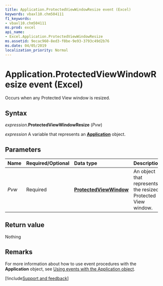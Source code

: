 ```yaml
---
title: Application.ProtectedViewWindowResize event (Excel)
keywords: vbaxl10.chm504111
f1_keywords:
- vbaxl10.chm504111
ms.prod: excel
api_name:
- Excel.Application.ProtectedViewWindowResize
ms.assetid: 9ecac960-8ed3-f0be-9e93-3793c49d2b76
ms.date: 04/05/2019
localization_priority: Normal
---
```



# Application.ProtectedViewWindowResize event (Excel)

Occurs when any Protected View window is resized.


## Syntax

_expression_.**ProtectedViewWindowResize** (_Pvw_)

_expression_ A variable that represents an **[Application](Excel.Application(object).md)** object.


## Parameters

|Name|Required/Optional|Data type|Description|
|:-----|:-----|:-----|:-----|
| _Pvw_|Required| **[ProtectedViewWindow](Excel.ProtectedViewWindow.md)**|An object that represents the resized Protected View window.|

## Return value

Nothing


## Remarks

For more information about how to use event procedures with the **Application** object, see [Using events with the Application object](../excel/Concepts/Events-WorksheetFunctions-Shapes/using-events-with-the-application-object.md).




[!include[Support and feedback](~/includes/feedback-boilerplate.md)]